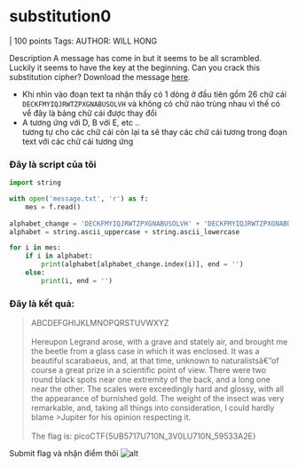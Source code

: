 # substitution0
 | 100 points
Tags: 
AUTHOR: WILL HONG

Description
A message has come in but it seems to be all scrambled. Luckily it seems to have the key at the beginning. Can you crack this substitution cipher?
Download the message [here](https://artifacts.picoctf.net/c/152/message.txt).

* Khi nhìn vào đoạn text ta nhận thấy có 1 dòng ở đầu tiên gồm 26 chữ cái `DECKFMYIQJRWTZPXGNABUSOLVH` và không có chữ nào trùng nhau vì thế có vể đây là bảng chữ cái được thay đổi<br>
* A tương ứng với D, B với E, etc .. <br>
tương tự cho các chữ cái còn lại ta sẽ thay các chữ cái tương trong đoạn text với các chữ cái tương ứng

### Đây là script của tôi
```python
import string

with open('message.txt', 'r') as f:
    mes = f.read()
    
alphabet_change = 'DECKFMYIQJRWTZPXGNABUSOLVH' + 'DECKFMYIQJRWTZPXGNABUSOLVH'.lower()
alphabet = string.ascii_uppercase + string.ascii_lowercase

for i in mes:
    if i in alphabet:
        print(alphabet[alphabet_change.index(i)], end = '')
    else:
        print(i, end = '')
```

### Đây là kết quả:
>ABCDEFGHIJKLMNOPQRSTUVWXYZ <br> <br>
>Hereupon Legrand arose, with a grave and stately air, and brought me the beetle 
from a glass case in which it was enclosed. It was a beautiful scarabaeus, and, at
that time, unknown to naturalistsâ€”of course a great prize in a scientific point
of view. There were two round black spots near one extremity of the back, and a
long one near the other. The scales were exceedingly hard and glossy, with all the
appearance of burnished gold. The weight of the insect was very remarkable, and,
taking all things into consideration, I could hardly blame >Jupiter for his opinion
>respecting it.<br> <br>
>The flag is: picoCTF{5UB5717U710N_3V0LU710N_59533A2E}

Submit flag và nhận điểm thôi ![alt](https://cdn.discordapp.com/emojis/834973312240320562.webp?size=48&name=wrongnumberrapbattle&quality=lossless)